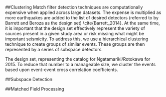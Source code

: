##Clustering
Match filter detection techniques are computationally expensive when applied across large datasets. The expense is multiplied as more earthquakes are added to the list of desired detectors (referred to by Barrett and Beroza as the design set) \cite{Barrett_2014}. At the same time, it is important that the design set effectively represent the variety of sources present in a given study area or risk missing what might be important seismicity. To address this, we use a hierarchical clustering technique to create groups of similar events. These groups are then represented by a series of subspace detectors.

The design set, representing the catalog for Ngatamariki/Rotokawa for 2015. To reduce that number to a manageable size, we cluster the events based upon event-event cross correlation coefficients.

##Subspace Detection

##Matched Field Processing
